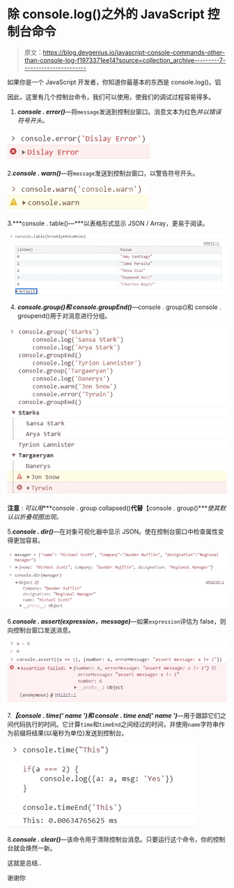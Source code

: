 # 除 console.log()之外的 JavaScript 控制台命令

> 原文：<https://blog.devgenius.io/javascript-console-commands-other-than-console-log-f1973371ee14?source=collection_archive---------7----------------------->

如果你是一个 JavaScript 开发者，你知道你最基本的东西是 console.log()。铝

因此，这里有几个控制台命令，我们可以使用，使我们的调试过程容易得多。

1.  ***console . error()***—将`message`发送到控制台窗口。消息文本为红色*并以错误符号开头。*

![](img/7bfa1b85fe2a722a326e203b856840ab.png)

2.***console . warn()***—将`message`发送到控制台窗口，以警告符号开头。

![](img/5360b24541a72e0ca5609ff425fdea0c.png)

3.***console . table()—***以表格形式显示 JSON / Array，更易于阅读。

![](img/f683373f88418fed45dca9aeee7943a7.png)

4. ***console.group()和 console.groupEnd()***—console . group()和 console . groupend()用于对消息进行分组。

![](img/5c5eb89dc96e3b4bd309c12a2579f9a8.png)

**注意** : *可以用****console . group collapsed()****代替****【console . group()****使其默认以折叠视图出现。*

5.***console . dir()***—在对象可视化器中显示 JSON。使在控制台窗口中检查属性变得更加容易。

![](img/f92803b6c11031bd15c0ffcf90d74c3b.png)

6.***console . assert(expression，message)***—如果`expression`评估为 false，则向控制台窗口发送消息。

![](img/5f7430c4494f5bf8242a0a70b526c347.png)

7.***【console . time(' name ')和 console . time end(' name ')***—用于跟踪它们之间代码执行的时间。它计算`time`和`timeEnd`之间经过的时间，并使用`name`字符串作为前缀将结果(以毫秒为单位)发送到控制台。

![](img/e2d91794b4ec8cddaf3f6cb316901a11.png)

8.***console . clear()***—该命令用于清除控制台消息。只要运行这个命令，你的控制台就会焕然一新。

这就是总结..

谢谢你